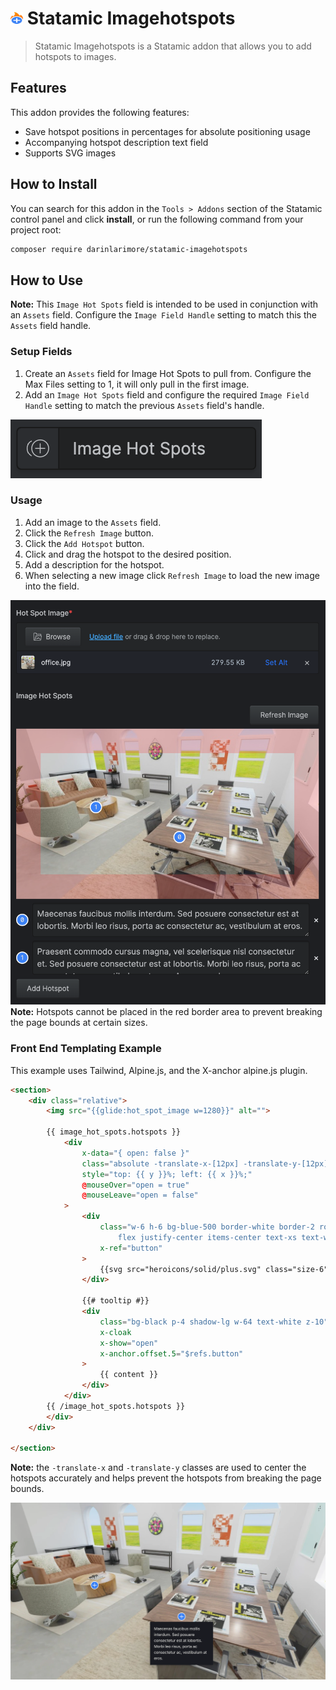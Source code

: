 # <img src="src/icon.svg" height="20" width="20"> Statamic Imagehotspots

> Statamic Imagehotspots is a Statamic addon that allows you to add hotspots to images.

## Features
This addon provides the following features:
- Save hotspot positions in percentages for absolute positioning usage
- Accompanying hotspot description text field
- Supports SVG images

## How to Install

You can search for this addon in the `Tools > Addons` section of the Statamic control panel and click **install**, or run the following command from your project root:

``` bash
composer require darinlarimore/statamic-imagehotspots
```

## How to Use

**Note:** This `Image Hot Spots` field is intended to be used in conjunction with an `Assets` field. Configure the `Image Field Handle` setting to match this the `Assets` field handle.

### Setup Fields
1. Create an `Assets` field for Image Hot Spots to pull from. Configure the Max Files setting to 1, it will only pull in the first image.
2. Add an `Image Hot Spots` field and configure the required `Image Field Handle` setting to match the previous `Assets` field's handle.

![Image Hot Spots Field](/fieldType.png)

### Usage
1. Add an image to the `Assets` field.
2. Click the `Refresh Image` button.
3. Click the `Add Hotspot` button.
4. Click and drag the hotspot to the desired position.
5. Add a description for the hotspot.
6. When selecting a new image click `Refresh Image` to load the new image into the field.

![Image Hot Spots Field](/fields.png)
**Note:** Hotspots cannot be placed in the red border area to prevent breaking the page bounds at certain sizes.

### Front End Templating Example
This example uses Tailwind, Alpine.js, and the X-anchor alpine.js plugin.

```html
<section>
	<div class="relative">
		<img src="{{glide:hot_spot_image w=1280}}" alt="">

		{{ image_hot_spots.hotspots }}
			<div
				x-data="{ open: false }"
				class="absolute -translate-x-[12px] -translate-y-[12px]"
				style="top: {{ y }}%; left: {{ x }}%;"
				@mouseOver="open = true"
				@mouseLeave="open = false"
			>
				<div
					class="w-6 h-6 bg-blue-500 border-white border-2 rounded-full
						flex justify-center items-center text-xs text-white font-bold cursor-pointer"
					x-ref="button"
				>
					{{svg src="heroicons/solid/plus.svg" class="size-6"}}
				</div>

				{{# tooltip #}}
				<div
					class="bg-black p-4 shadow-lg w-64 text-white z-10"
					x-cloak
					x-show="open"
					x-anchor.offset.5="$refs.button"
				>
					{{ content }}
				</div>
			</div>
		{{ /image_hot_spots.hotspots }}
		</div>
	</div>

</section>
```
**Note:** the `-translate-x` and `-translate-y` classes are used to center the hotspots accurately and helps prevent the hotspots from breaking the page bounds.

![Image Hot Spots Front End Example](/imageHotspots.png)
